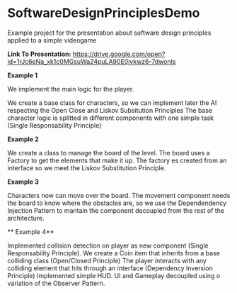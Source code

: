 # SoftwareDesignPrinciplesDemo
Example project for the presentation about software design principles applied to a simple videogame

**Link To Presentation:** https://drive.google.com/open?id=1rJc6eNa_xk1c0MGsuWa24puLA90E0jykwz6-7dwonls

**Example 1**

We implement the main logic for the player.

We create a base class for characters, so we can implement later the AI respecting the Open Close and Liskov Subsitution Principles
The base character logic is splitted in different components with one simple task (Single Responsability Principle)

**Example 2**

We create a class to manage the board of the level.
The board uses a Factory to get the elements that make it up. The factory es created from an interface so we meet the Liskov Substitution Principle.

**Example 3**

Characters now can move over the board. 
The movement component needs the board to know where the obstacles are, so we use the Dependendency Injection Pattern to mantain the component decoupled from the rest of the architecture.

** Example 4**

Implemented collision detection on player as new component (Single Responsability Principle).
We create a Coin item that inherits from a base colliding class (Open/Closed Principle)
The player interacts with any colliding element that hits through an interface (Dependency Inversion Principle)
Implemented simple HUD. UI and Gameplay decoupled using o variation of the Observer Pattern.
